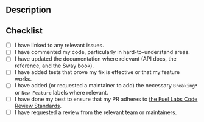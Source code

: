 ## Description


## Checklist

- [ ] I have linked to any relevant issues.
- [ ] I have commented my code, particularly in hard-to-understand areas.
- [ ] I have updated the documentation where relevant (API docs, the reference, and the Sway book).
- [ ] I have added tests that prove my fix is effective or that my feature works.
- [ ] I have added (or requested a maintainer to add) the necessary `Breaking*` or `New Feature` labels where relevant.
- [ ] I have done my best to ensure that my PR adheres to [the Fuel Labs Code Review Standards](https://github.com/FuelLabs/rfcs/blob/master/text/code-standards/external-contributors.md).
- [ ] I have requested a review from the relevant team or maintainers.
